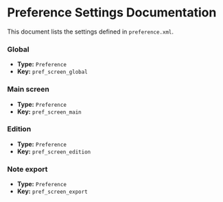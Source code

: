 # Preference Settings Documentation

This document lists the settings defined in `preference.xml`.

### Global

- **Type:** `Preference`
- **Key:** `pref_screen_global`

### Main screen

- **Type:** `Preference`
- **Key:** `pref_screen_main`

### Edition

- **Type:** `Preference`
- **Key:** `pref_screen_edition`

### Note export

- **Type:** `Preference`
- **Key:** `pref_screen_export`
